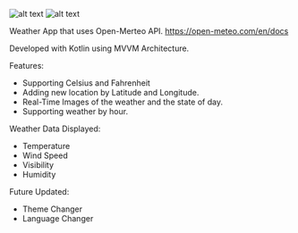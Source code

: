 ![alt text](https://i.ibb.co/NCN7R9L/Screenshot-20230211-224938-My-Weather.jpg) ![alt text](https://i.ibb.co/BtRLxHZ/Screenshot-20230211-224948-My-Weather.jpg)

Weather App that uses Open-Merteo API.
https://open-meteo.com/en/docs

Developed with Kotlin using MVVM Architecture.

Features:
* Supporting Celsius and Fahrenheit
* Adding new location by Latitude and Longitude.
* Real-Time Images of the weather and the state of day.
* Supporting weather by hour.

Weather Data Displayed:
* Temperature
* Wind Speed
* Visibility
* Humidity

Future Updated:
* Theme Changer
* Language Changer

